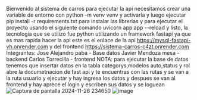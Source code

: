 Bienvenido al sistema de carros 
para ejecutar la api necesitamos crear una variable de entorno con python -m venv venv y activarla y
luego ejecutar pip install -r requirements.txt para instalar las librerias y para ejecutar el proyecto 
usando el siguiente comando uvicorn app:app --reload y listo, la tecnologia que se utilizo fue python utilizando un framework fastapi 
ya que es mas rapida hacer la api este es el enlace de la api https://mysql-fastapi-vh.onrender.com y del frontend https://sistema-carros-c4zt.onrender.com 
Integrantes:
Jose Alejandro paba - Base datos
Javier Mendoza mesa - backend
Carlos Torrecilla -  frontend
NOTA: 
para ejecutar la base de datos tenemos que insertar datos en la tabla categorys,modelos auto,status y rol 
abre la documetnacion de fast api y te encuentras con las rutas y se van a la ruta usuario y ejecutar y hay ingresa los datos y despues se van 
al frontend y hay aprece el login y escriben sus datos y se loguean 
![Captura de pantalla 2024-11-26 234650](https://github.com/user-attachments/assets/d5bcc65a-d3f9-43f1-a468-f434ad5ffc6f)
![image](https://github.com/user-attachments/assets/152edde1-2db7-4735-9ed1-3447a434ac74)

